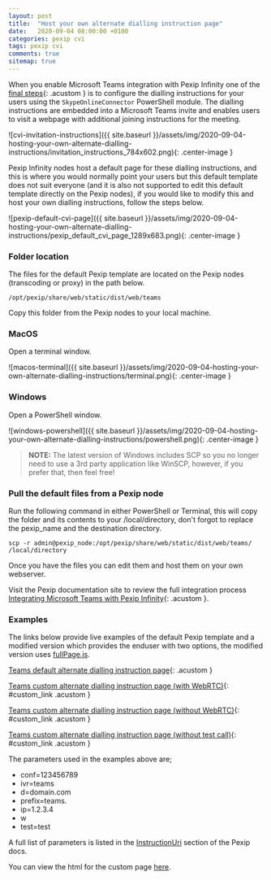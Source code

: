 ```yaml
---
layout: post
title:  "Host your own alternate dialling instruction page"
date:   2020-09-04 08:00:00 +0100
categories: pexip cvi
tags: pexip cvi
comments: true
sitemap: true
---
```


When you enable Microsoft Teams integration with Pexip Infinity one of the [final steps](https://docs.pexip.com/admin/teams_connector.htm#authorize_lobby){: .acustom } is to configure the dialling instructions for your users using the `SkypeOnlineConnector` PowerShell module.  The dialling instructions are embedded into a Microsoft Teams invite and enables users to visit a webpage with additional joining instructions for the meeting.

![cvi-invitation-instructions]({{ site.baseurl }}/assets/img/2020-09-04-hosting-your-own-alternate-dialling-instructions/invitation_instructions_784x602.png){: .center-image }

Pexip Infinity nodes host a default page for these dialling instructions, and this is where you would normally point your users but this default template does not suit everyone (and it is also not supported to edit this default template directly on the Pexip nodes), if you would like to modify this and host your own dialling instructions, follow the steps below.

![pexip-default-cvi-page]({{ site.baseurl }}/assets/img/2020-09-04-hosting-your-own-alternate-dialling-instructions/pexip_default_cvi_page_1289x683.png){: .center-image }

### Folder location

The files for the default Pexip template are located on the Pexip nodes (transcoding or proxy) in the path below.

```
/opt/pexip/share/web/static/dist/web/teams
```

Copy this folder from the Pexip nodes to your local machine.

### MacOS

Open a terminal window.

![macos-terminal]({{ site.baseurl }}/assets/img/2020-09-04-hosting-your-own-alternate-dialling-instructions/terminal.png){: .center-image }

### Windows

Open a PowerShell window.

![windows-powershell]({{ site.baseurl }}/assets/img/2020-09-04-hosting-your-own-alternate-dialling-instructions/powershell.png){: .center-image }

> **NOTE:**  The latest version of Windows includes SCP so you no longer need to use a 3rd party application like WinSCP, however, if you prefer that, then feel free!

### Pull the default files from a Pexip node

Run the following command in either PowerShell or Terminal, this will copy the folder and its contents to your /local/directory, don't forgot to replace the pexip_name and the destination directory.

```
scp -r admin@pexip_node:/opt/pexip/share/web/static/dist/web/teams/  /local/directory
```

Once you have the files you can edit them and host them on your own webserver.

Visit the Pexip documentation site to review the full integration process [Integrating Microsoft Teams with Pexip Infinity](https://docs.pexip.com/admin/integrate_teams.htm){: .acustom }.

### Examples

The links below provide live examples of the default Pexip template and a modified version which provides the enduser with two options, the modified version uses [fullPage.js](https://github.com/alvarotrigo/fullPage.js).

[Teams default alternate dialling instruction page](/teams-default.html?conf=123456789&ivr=teams&d=domain.com&prefix=teams.&ip=1.2.3.4&w&test=test){: .acustom }

[Teams custom alternate dialling instruction page (with WebRTC)](/teams-custom.html?conf=123456789&ivr=teams&d=domain.com&prefix=teams.&ip=1.2.3.4&w&test=test#anchor1){: #custom_link .acustom }

[Teams custom alternate dialling instruction page (without WebRTC)](/teams-custom.html?conf=123456789&ivr=teams&d=domain.com&prefix=teams.&ip=1.2.3.4&test=test#anchor1){: #custom_link .acustom }

[Teams custom alternate dialling instruction page (without test call)](/teams-custom.html?conf=123456789&ivr=teams&d=domain.com&prefix=teams.&ip=1.2.3.4&w#anchor1){: #custom_link .acustom }

The parameters used in the examples above are;
 * conf=123456789
 * ivr=teams
 * d=domain.com
 * prefix=teams.
 * ip=1.2.3.4
 * w
 * test=test

A full list of parameters is listed in the [InstructionUri](https://docs.pexip.com/admin/teams_connector.htm#instruction_uri) section of the Pexip docs.

You can view the html for the custom page [here](https://github.com/darrengoulden/darrengdn/blob/master/_layouts/teams-custom.html).